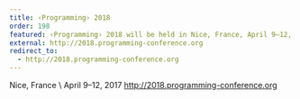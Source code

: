 ```yaml
---
title: ‹Programming› 2018
order: 198
featured: ‹Programming› 2018 will be held in Nice, France, April 9–12, 2018
external: http://2018.programming-conference.org
redirect_to:
  - http://2018.programming-conference.org
---
```


Nice, France \\
April 9–12, 2017
<http://2018.programming-conference.org>
